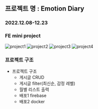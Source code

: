 ## 프로젝트 명 : Emotion Diary
### 2022.12.08-12.23
### FE mini project
![project1](https://user-images.githubusercontent.com/104494969/209519590-f3274714-0265-4ae5-8d61-def0c67888e9.PNG)
![project2](https://user-images.githubusercontent.com/104494969/209519615-c2b2f673-673c-483a-aef1-db5db50ba6eb.PNG)
![project3](https://user-images.githubusercontent.com/104494969/209519621-a48abe02-6fd8-463a-9dff-53e6aae90e70.PNG)
![project4](https://user-images.githubusercontent.com/104494969/209519625-ad962d97-f43f-43aa-9c66-acbb904a2915.PNG)


### 프로젝트 구조

- 프로젝트 구조
    - 게시글 CRUD
    - 게시글 filter(최신순, 감정 레벨)
    - 월별 리스트 출력
    - 배포1 firebase
    - 배포2 docker
    
